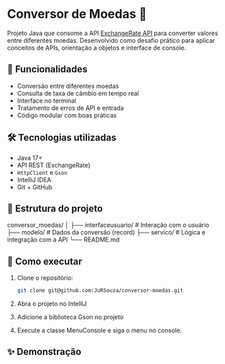 # Conversor de Moedas 💱
Projeto Java que consome a API [ExchangeRate API](https://www.exchangerate-api.com/) para converter valores entre diferentes moedas. Desenvolvido como desafio prático para aplicar conceitos de APIs, orientação a objetos e interface de console.

## 🚀 Funcionalidades

- Conversão entre diferentes moedas
- Consulta de taxa de câmbio em tempo real
- Interface no terminal
- Tratamento de erros de API e entrada
- Código modular com boas práticas

 ## 🛠 Tecnologias utilizadas

- Java 17+
- API REST (ExchangeRate)
- `HttpClient` e `Gson`
- IntelliJ IDEA
- Git + GitHub

 ## 📂 Estrutura do projeto

  conversor_moedas/
│
├── interfaceusuario/ # Interação com o usuário
├── modelo/ # Dados da conversão (record)
├── servico/ # Lógica e integração com a API
└── README.md


## 🧪 Como executar

1. Clone o repositório:
   ```bash
   git clone git@github.com:JuRSouza/conversor-moedas.git

2. Abra o projeto no IntelliJ

3. Adicione a biblioteca Gson no projeto

4. Execute a classe MenuConsole e siga o menu no console.


 ## ✨ Demonstração


 
